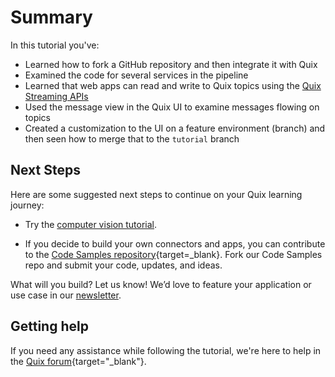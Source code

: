# Summary

In this tutorial you've:

* Learned how to fork a GitHub repository and then integrate it with Quix
* Examined the code for several services in the pipeline
* Learned that web apps can read and write to Quix topics using the [Quix Streaming APIs](../../../apis/intro.md)
* Used the message view in the Quix UI to examine messages flowing on topics
* Created a customization to the UI on a feature environment (branch) and then seen how to merge that to the `tutorial` branch

## Next Steps

Here are some suggested next steps to continue on your Quix learning journey:

* Try the [computer vision tutorial](../computer-vision/index.md).

* If you decide to build your own connectors and apps, you can contribute to the [Code Samples repository](https://github.com/quixio/quix-samples){target=_blank}. Fork our Code Samples repo and submit your code, updates, and ideas.

What will you build? Let us know! We’d love to feature your application or use case in our [newsletter](https://www.quix.io/community/).

## Getting help

If you need any assistance while following the tutorial, we're here to help in the [Quix forum](https://forum.quix.io/){target="_blank"}.
